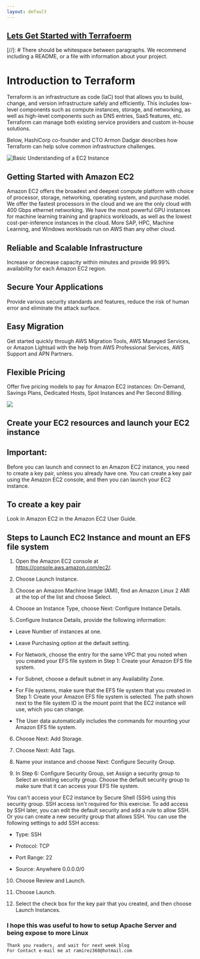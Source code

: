 ```yaml
---
layout: default
---
```



## [Lets Get Started with Terrafoerm](https://www.youtube.com/watch?v=HmxkYNv1ksg)

[//]: #  There should be whitespace between paragraphs. We recommend including a README, or a file with information about your project.

# Introduction to Terraform
Terraform is an infrastructure as code (IaC) tool that allows you to build, change, and version infrastructure safely and efficiently. This includes low-level components such as compute instances, storage, and networking, as well as high-level components such as DNS entries, SaaS features, etc. Terraform can manage both existing service providers and custom in-house solutions.

Below, HashiCorp co-founder and CTO Armon Dadgar describes how Terraform can help solve common infrastructure challenges.


![Basic Understanding of a EC2 Instance](https://www.tutorialspoint.com/amazon_web_services/images/architecture.jpg)


## Getting Started with Amazon EC2
Amazon EC2 offers the broadest and deepest compute platform with choice of processor, storage, networking, operating system, and purchase model. We offer the fastest processors in the cloud and we are the only cloud with 400 Gbps ethernet networking. We have the most powerful GPU instances for machine learning training and graphics workloads, as well as the lowest cost-per-inference instances in the cloud. More SAP, HPC, Machine Learning, and Windows workloads run on AWS than any other cloud.

## Reliable and Scalable Infrastructure
Increase or decrease capacity within minutes and provide 99.99% availability for each Amazon EC2 region.

## Secure Your Applications
Provide various security standards and features, reduce the risk of human error and eliminate the attack surface.

## Easy Migration
Get started quickly through AWS Migration Tools, AWS Managed Services, or Amazon Lightsail with the help from AWS Professional Services, AWS Support and APN Partners.

## Flexible Pricing
Offer five pricing models to pay for Amazon EC2 instances: On-Demand, Savings Plans, Dedicated Hosts, Spot Instances and Per Second Billing.

![ ](https://i1.wp.com/cloudkatha.com/wp-content/uploads/2021/08/AWS-EC2-Instance-Purchasing-Options-All-You-Need-to-Know-Featured.png?w=1023&ssl=1)

## Create your EC2 resources and launch your EC2 instance

## Important: 
Before you can launch and connect to an Amazon EC2 instance, you need to create a key pair, unless you already have one. You can create a key pair using the Amazon EC2 console, and then you can launch your EC2 instance.

## To create a key pair
Look in Amazon EC2 in the Amazon EC2 User Guide.

## Steps to Launch EC2 Instance and mount an EFS file system


1. Open the Amazon EC2 console at https://console.aws.amazon.com/ec2/.

2. Choose Launch Instance.

3. Choose an Amazon Machine Image (AMI), find an Amazon Linux 2 AMI at the top of the list and choose Select.

4. Choose an Instance Type, choose Next: Configure Instance Details.

5. Configure Instance Details, provide the following information:

* Leave Number of instances at one.

* Leave Purchasing option at the default setting.

* For Network, choose the entry for the same VPC that you noted when you created your EFS file system in Step 1: Create your Amazon EFS file system.

* For Subnet, choose a default subnet in any Availability Zone.

* For File systems, make sure that the EFS file system that you created in Step 1: Create your Amazon EFS file system is selected. The path shown next to the file system ID is the mount point that the EC2 instance will use, which you can change.

* The User data automatically includes the commands for mounting your Amazon EFS file system.

6. Choose Next: Add Storage.

7. Choose Next: Add Tags.

8. Name your instance and choose Next: Configure Security Group.

9. In Step 6: Configure Security Group, set Assign a security group to Select an existing security group. Choose the default security group to make sure that it can access your EFS file system.

You can't access your EC2 instance by Secure Shell (SSH) using this security group. SSH access isn't required for this exercise. To add access by SSH later, you can edit the default security and add a rule to allow SSH. Or you can create a new security group that allows SSH. You can use the following settings to add SSH access:

* Type: SSH

* Protocol: TCP

* Port Range: 22

* Source: Anywhere 0.0.0.0/0

10. Choose Review and Launch.

11. Choose Launch.

12. Select the check box for the key pair that you created, and then choose Launch Instances.



### I hope this was useful to how to setup Apache Server and being expose to more Linux


```
Thank you readers, and wait for next week blog
For Contact e-mail me at ramirez368@hotmail.com

```
